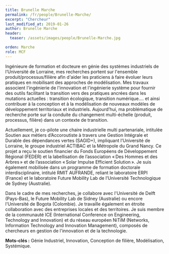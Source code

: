 ```yaml
---
title: Brunelle Marche
permalink: /fr/people/Brunelle-Marche/
excerpt: "Chercheur"
last_modified_at: 2019-01-26
author: Brunelle Marche
header:
  teaser: /assets/images/people/Brunelle-Marche.jpg

orden: Marche
role: MCF
---
```


Ingénieure de formation et docteure en génie des systèmes industriels de l’Université de Lorraine, mes recherches portent sur l'ensemble produit/processus/filière afin d'aider les praticiens à faire évoluer leurs pratiques en mobilisant des approches de modélisation. Mes travaux associent l'ingénierie de l'innovation et l'ingénierie système pour fournir des outils facilitant la transition vers des pratiques ancrées dans les mutations actuelles : transition écologique, transition numérique.... et ainsi contribuer à la conception et à la modélisation de nouveaux modèles de développement territoriaux et industriels. Aujourd’hui, ma problématique de recherche porte sur la conduite du changement multi-échelle (produit, processus, filière) dans un contexte de transition.

Actuellement, je co-pilote une chaire industrielle multi partenariale, intitulée Soutien aux métiers d’Accoroutiste à travers une Gestion Intégrale et Durable des dépendances vertes (SAGID+), impliquant l’Université de Lorraine, le groupe industriel ACTIBAC et la Métropole du Grand Nancy. Ce projet a reçu le soutien financier du Fonds Européens de Développement Régional (FEDER) et la labellisation de l’association « Des Hommes et des Arbres » et de l’association « Solar Impulse Efficient Solution ». Je suis également mobilisée dans un programme de formation doctorale interdisciplinaire, intitulé RMIT AUFRANDE, reliant le laboratoire ERPI (France) et le laboratoire Future Mobility Lab de l’Université Technologique de Sydney (Australie). 

Dans le cadre de mes recherches, je collabore avec l'Université de Delft (Pays-Bas), le Future Mobility Lab de Sidney (Australie) ou encore l'Université de Bogota (Colombie). Je travaille également en étroite collaboration avec des entreprises locales et des territoires. Je suis membre de la communauté ICE (International Conference on Engineering, Technology and Innovation) et du réseau européen NiTiM (Networks, Information Technology and Innovation Management), composés de chercheurs en gestion de l'innovation et de la technologie.

**Mots-clés :** Génie Industriel, Innovation, Conception de filière,  Modélisation, Systémique.
